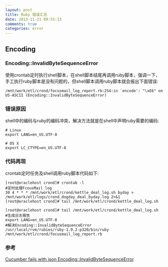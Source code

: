 ```yaml
---
layout: post
title: Ruby 错误汇总
date: 2013-11-21 09:55:13
comments: true
categories: error
---
```


## Encoding

### Encoding::InvalidByteSequenceError

使用crontab定时执行shell脚本，在shell脚本结尾再调用ruby脚本，强调一下，手工执行ruby脚本是没有问题的，但shell脚本调用ruby脚本就会报出下面错误:

    /mnt/work/etl/crond/focusmail_log_report.rb:254:in `encode': "\xE6" on US-ASCII (Encoding::InvalidByteSequenceError)

### 错误原因

shell中的编码与ruby的编码冲突，解决方法就是在shell中声明ruby需要的编码:

    # Linux
    export LANG=en_US.UTF-8
    
    # OS X
    export LC_CTYPE=en_US.UTF-8

### 代码再现
crontab定时任务及shell调用ruby脚本代码如下:

    [root@oraclehost crond]# crontab -l
    #定时处理FcousMail log
    30 4 * * * /mnt/work/etl/crond/kettle_deal_log.sh byday > /mnt/work/etl/logs/crond_dogday_deal_byday.log 2>&1
    [root@oraclehost crond]# tail /mnt/work/etl/crond/kettle_deal_log.sh
    
    [root@oraclehost crond]# tail /mnt/work/etl/crond/kettle_deal_log.sh
    #生成日志报告
    export LANG=en_US.UTF-8
    #解决Encoding::InvalidByteSequenceError
    /usr/local/rvm/rubies/ruby-1.9.2-p320/bin/ruby /mnt/work/etl/crond/focusmail_log_report.rb

### 参考

[Cucumber fails with json Encoding::InvalidByteSequenceError](http://stackoverflow.com/questions/12130162/cucumber-fails-with-json-encodinginvalidbytesequenceerror)
